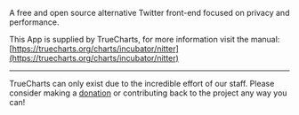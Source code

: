 A free and open source alternative Twitter front-end focused on privacy and performance.

This App is supplied by TrueCharts, for more information visit the manual: [https://truecharts.org/charts/incubator/nitter](https://truecharts.org/charts/incubator/nitter)

---

TrueCharts can only exist due to the incredible effort of our staff.
Please consider making a [donation](https://truecharts.org/about/sponsor) or contributing back to the project any way you can!
